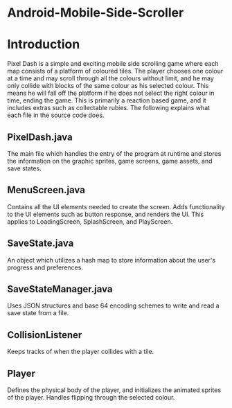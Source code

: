 # Android-Mobile-Side-Scroller

<h1>Introduction</h1>
Pixel Dash is a simple and exciting mobile side scrolling game where each map consists of a platform of coloured tiles. The player chooses one colour at a time and may scroll through all the colours without limit, and he may only collide with blocks of the same colour as his selected colour. This means he will fall off the platform if he does not select the right colour in time, ending the game. This is primarily a reaction based game, and it includes extras such as collectable rubies. The following explains what each file in the source code does.

<h2>PixelDash.java</h2>
The main file which handles the entry of the program at runtime and stores the information on the graphic sprites, game screens, game assets, and save states.

<h2>MenuScreen.java</h2>
Contains all the UI elements needed to create the screen. Adds functionality to the UI elements such as button response, and renders the UI.
This applies to LoadingScreen, SplashScreen, and PlayScreen.

<h2>SaveState.java</h2>
An object which utilizes a hash map to store information about the user's progress and preferences.

<h2>SaveStateManager.java</h2>
Uses JSON structures and base 64 encoding schemes to write and read a save state from a file.

<h2>CollisionListener</h2>
Keeps tracks of when the player collides with a tile.

<h2>Player</h2>
Defines the physical body of the player, and initializes the animated sprites of the player. Handles flipping through the selected colour.

